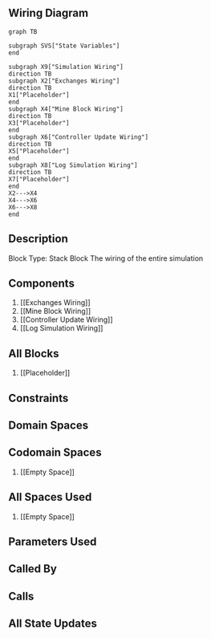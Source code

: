 ## Wiring Diagram

```mermaid
graph TB

subgraph SVS["State Variables"]
end

subgraph X9["Simulation Wiring"]
direction TB
subgraph X2["Exchanges Wiring"]
direction TB
X1["Placeholder"]
end
subgraph X4["Mine Block Wiring"]
direction TB
X3["Placeholder"]
end
subgraph X6["Controller Update Wiring"]
direction TB
X5["Placeholder"]
end
subgraph X8["Log Simulation Wiring"]
direction TB
X7["Placeholder"]
end
X2--->X4
X4--->X6
X6--->X8
end
```

## Description

Block Type: Stack Block
The wiring of the entire simulation
## Components
1. [[Exchanges Wiring]]
2. [[Mine Block Wiring]]
3. [[Controller Update Wiring]]
4. [[Log Simulation Wiring]]

## All Blocks
1. [[Placeholder]]

## Constraints

## Domain Spaces

## Codomain Spaces
1. [[Empty Space]]

## All Spaces Used
1. [[Empty Space]]

## Parameters Used

## Called By

## Calls

## All State Updates

